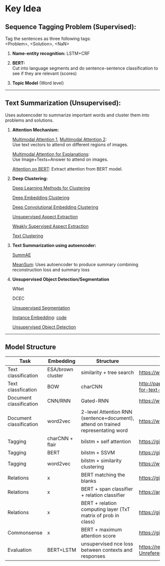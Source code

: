 # Key Idea

## Sequence Tagging Problem (Supervised):
Tag the sentences as three following tags: <br>
\<Problem\>, \<Solution\>, \<NaN\>

1) **Name-entity recognition:** LSTM+CRF <br>

2) **BERT:** <br>
Cut into language segments and do sentence-sentence classification to see if they are relevant (scores)

3) **Topic Model** (Word level)

-----

## Text Summarization (Unsupervised):
Uses autoencoder to summarize important words and cluster them into problems and solutions.


1) **Attention Mechanism:**

    [Multimodal Attention 1](https://arxiv.org/pdf/1612.01887.pdf), [Multimodal Attention 2](https://arxiv.org/pdf/1502.03044.pdf): <br>
    Use text vectors to attend on different regions of images.

    [Multimodal Attention for Explanations](http://openaccess.thecvf.com/content_cvpr_2018/papers/Park_Multimodal_Explanations_Justifying_CVPR_2018_paper.pdf): <br>
    Use Image+Texts+Answer to attend on images.

    [Attention on BERT](https://drive.google.com/file/d/1e0WA8t0T0xvngTuMk01rbMeJySxynGE8/view): Extract attention from BERT model.

2) **Deep Clustering:**

    [Deep Learning Methods for Clustering](https://arxiv.org/pdf/1801.07648.pdf)

    [Deep Embedding Clustering](http://proceedings.mlr.press/v48/xieb16.pdf)

    [Deep Convolutional Embedding Clustering](https://xifengguo.github.io/papers/ICONIP17-DCEC.pdf)

    [Unsupervised Aspect Extraction](https://www.comp.nus.edu.sg/~leews/publications/acl17.pdf)

    [Weakly Supervised Aspect Extraction](https://stangelid.github.io/emnlp18oposum.pdf)

    [Text Clustering](https://www.aclweb.org/anthology/D19-5405.pdf)

3) **Text Summarization using autoencoder:**

    [SummAE](https://www.groundai.com/project/summae-zero-shot-abstractive-text-summarization-using-length-agnostic-auto-encoders/1)

    [MeanSum](https://arxiv.org/pdf/1810.05739.pdf): Uses autoencoder to produce summary combining reconstruction loss and summary loss

4) **Unsupervised Object Detection/Segmentation**

    WNet

    DCEC

    [Unsupervised Segmentation](https://kanezaki.github.io/pytorch-unsupervised-segmentation/ICASSP2018_kanezaki.pdf)

    [Instance Embedding](https://towardsdatascience.com/instance-embedding-instance-segmentation-without-proposals-31946a7c53e1): [code](https://github.com/nyoki-mtl/pytorch-discriminative-loss)

    [Unsupervised Object Detection](https://arxiv.org/pdf/1808.04593.pdf)

------

## Model Structure

|     Task     | Embedding | Structure | Source | 
| ------------ |  -------  | --------- | ------ |
| Text classification | ESA/brown cluster | similarity + tree search | https://www.aaai.org/ocs/index.php/AAAI/AAAI14/paper/viewFile/8588/8611 |
| Text classfication  | BOW | charCNN | http://papers.nips.cc/paper/5782-character-level-convolutional-networks-for-text-classification.pdf |
| Document classification | CNN/RNN | Gated-RNN | https://www.aclweb.org/anthology/D15-1167.pdf |
| Document classification | word2vec | 2-level Attention RNN (sentence+document), attend on trained representating word | https://www.aclweb.org/anthology/N16-1174.pdf |
| Tagging | charCNN + flair | bilstm + self attention | https://github.com/Das-Boot/scifi |
| Tagging | BERT | bilstm + SSVM | https://github.com/rujunhan/EMNLP-2019 |
| Tagging | word2vec | bilstm + similarity clustering | https://www.aclweb.org/anthology/W18-5035.pdf |
| Relations | x | BERT matching the blanks | https://github.com/plkmo/BERT-Relation-Extraction |
| Relations | x | BERT + span classifier + relation classifier | https://arxiv.org/pdf/1909.07755.pdf |
| Relations | x | BERT + relation computing layer (TxT matrix of prob in class) | https://github.com/slczgwh/REDN |
| Commonsense | x | BERT + maximum attention score | https://github.com/SAP-samples/acl2019-commonsense-reasoning |
| Evaluation | BERT+LSTM | unsupervised nce loss between contexts and responses | https://research.fb.com/wp-content/uploads/2020/07/Learning-an-Unreferenced-Metric-for-Online-Dialogue-Evaluation.pdf | 














   